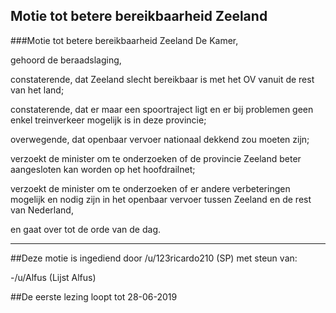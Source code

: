 ## Motie tot betere bereikbaarheid Zeeland 
 
###Motie tot betere bereikbaarheid Zeeland
De Kamer,

gehoord de beraadslaging,

constaterende, dat Zeeland slecht bereikbaar is met het OV vanuit de rest van het land;

constaterende, dat er maar een spoortraject ligt en er bij problemen geen enkel treinverkeer mogelijk is in deze provincie;

overwegende, dat openbaar vervoer nationaal dekkend zou moeten zijn;

verzoekt de minister om te onderzoeken of de provincie Zeeland beter aangesloten kan worden op het hoofdrailnet;

verzoekt de minister om te onderzoeken of er andere verbeteringen mogelijk en nodig zijn in het openbaar vervoer tussen Zeeland en de rest van Nederland,

en gaat over tot de orde van de dag.

---

##Deze motie is ingediend door /u/123ricardo210 (SP) met steun van:

-/u/Alfus (Lijst Alfus)

##De eerste lezing loopt tot 28-06-2019